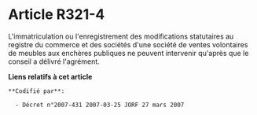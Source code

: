 # Article R321-4

L'immatriculation ou l'enregistrement des modifications statutaires au registre du commerce et des sociétés d'une société de
ventes volontaires de meubles aux enchères publiques ne peuvent intervenir qu'après que le conseil a délivré l'agrément.

**Liens relatifs à cet article**

	**Codifié par**:

	  - Décret n°2007-431 2007-03-25 JORF 27 mars 2007

